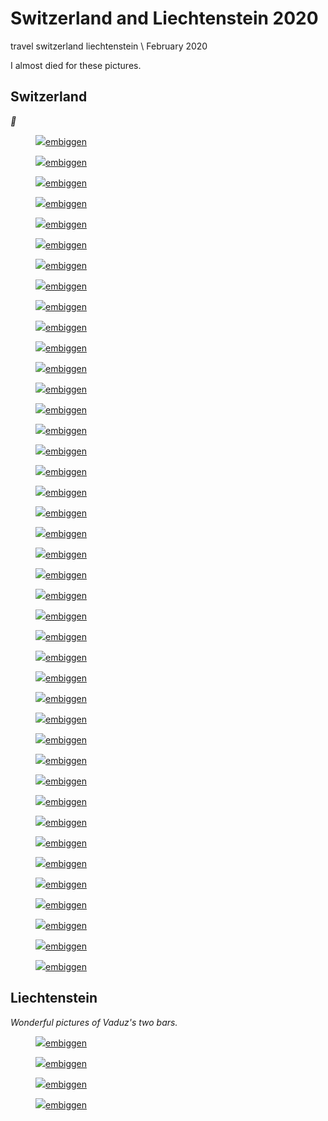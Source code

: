# Switzerland and Liechtenstein 2020
<tag>travel</tag> <tag>switzerland</tag> <tag>liechtenstein</tag> \\ February 2020

I almost died for these pictures.

## Switzerland

_🧀_

<figure><img src="/images/switzerland-2020/DSCF2564_preview.jpg"/><a href="/images/switzerland-2020/DSCF2564.jpg">embiggen</a></figure>
<figure><img src="/images/switzerland-2020/DSCF2571_preview.jpg"/><a href="/images/switzerland-2020/DSCF2571.jpg">embiggen</a></figure>
<figure><img src="/images/switzerland-2020/DSCF2587_preview.jpg"/><a href="/images/switzerland-2020/DSCF2587.jpg">embiggen</a></figure>
<figure><img src="/images/switzerland-2020/DSCF2594_preview.jpg"/><a href="/images/switzerland-2020/DSCF2594.jpg">embiggen</a></figure>
<figure><img src="/images/switzerland-2020/DSCF2595_preview.jpg"/><a href="/images/switzerland-2020/DSCF2595.jpg">embiggen</a></figure>
<figure><img src="/images/switzerland-2020/DSCF2600_preview.jpg"/><a href="/images/switzerland-2020/DSCF2600.jpg">embiggen</a></figure>
<figure><img src="/images/switzerland-2020/DSCF2631_preview.jpg"/><a href="/images/switzerland-2020/DSCF2631.jpg">embiggen</a></figure>
<figure><img src="/images/switzerland-2020/DSCF2639_preview.jpg"/><a href="/images/switzerland-2020/DSCF2639.jpg">embiggen</a></figure>
<figure><img src="/images/switzerland-2020/DSCF2644_preview.jpg"/><a href="/images/switzerland-2020/DSCF2644.jpg">embiggen</a></figure>
<figure><img src="/images/switzerland-2020/DSCF2649_preview.jpg"/><a href="/images/switzerland-2020/DSCF2649.jpg">embiggen</a></figure>
<figure><img src="/images/switzerland-2020/DSCF2678_preview.jpg"/><a href="/images/switzerland-2020/DSCF2678.jpg">embiggen</a></figure>
<figure><img src="/images/switzerland-2020/DSCF2680_preview.jpg"/><a href="/images/switzerland-2020/DSCF2680.jpg">embiggen</a></figure>
<figure><img src="/images/switzerland-2020/DSCF2692_preview.jpg"/><a href="/images/switzerland-2020/DSCF2692.jpg">embiggen</a></figure>
<figure><img src="/images/switzerland-2020/DSCF2696_preview.jpg"/><a href="/images/switzerland-2020/DSCF2696.jpg">embiggen</a></figure>
<figure><img src="/images/switzerland-2020/DSCF2707_preview.jpg"/><a href="/images/switzerland-2020/DSCF2707.jpg">embiggen</a></figure>
<figure><img src="/images/switzerland-2020/DSCF2717_preview.jpg"/><a href="/images/switzerland-2020/DSCF2717.jpg">embiggen</a></figure>
<figure><img src="/images/switzerland-2020/DSCF2721_preview.jpg"/><a href="/images/switzerland-2020/DSCF2721.jpg">embiggen</a></figure>
<figure><img src="/images/switzerland-2020/DSCF2728_preview.jpg"/><a href="/images/switzerland-2020/DSCF2728.jpg">embiggen</a></figure>
<figure><img src="/images/switzerland-2020/DSCF2739_preview.jpg"/><a href="/images/switzerland-2020/DSCF2739.jpg">embiggen</a></figure>
<figure><img src="/images/switzerland-2020/DSCF2742_preview.jpg"/><a href="/images/switzerland-2020/DSCF2742.jpg">embiggen</a></figure>
<figure><img src="/images/switzerland-2020/DSCF2750_preview.jpg"/><a href="/images/switzerland-2020/DSCF2750.jpg">embiggen</a></figure>
<figure><img src="/images/switzerland-2020/DSCF2753_preview.jpg"/><a href="/images/switzerland-2020/DSCF2753.jpg">embiggen</a></figure>
<figure><img src="/images/switzerland-2020/DSCF2756_preview.jpg"/><a href="/images/switzerland-2020/DSCF2756.jpg">embiggen</a></figure>
<figure><img src="/images/switzerland-2020/DSCF2758_preview.jpg"/><a href="/images/switzerland-2020/DSCF2758.jpg">embiggen</a></figure>
<figure><img src="/images/switzerland-2020/DSCF2768_preview.jpg"/><a href="/images/switzerland-2020/DSCF2768.jpg">embiggen</a></figure>
<figure><img src="/images/switzerland-2020/DSCF2771_preview.jpg"/><a href="/images/switzerland-2020/DSCF2771.jpg">embiggen</a></figure>
<figure><img src="/images/switzerland-2020/DSCF2775_preview.jpg"/><a href="/images/switzerland-2020/DSCF2775.jpg">embiggen</a></figure>
<figure><img src="/images/switzerland-2020/DSCF2779_preview.jpg"/><a href="/images/switzerland-2020/DSCF2779.jpg">embiggen</a></figure>
<figure><img src="/images/switzerland-2020/DSCF2783_preview.jpg"/><a href="/images/switzerland-2020/DSCF2783.jpg">embiggen</a></figure>
<figure><img src="/images/switzerland-2020/DSCF2790_preview.jpg"/><a href="/images/switzerland-2020/DSCF2790.jpg">embiggen</a></figure>
<figure><img src="/images/switzerland-2020/DSCF2796_preview.jpg"/><a href="/images/switzerland-2020/DSCF2796.jpg">embiggen</a></figure>
<figure><img src="/images/switzerland-2020/DSCF2809_preview.jpg"/><a href="/images/switzerland-2020/DSCF2809.jpg">embiggen</a></figure>
<figure><img src="/images/switzerland-2020/DSCF2819_preview.jpg"/><a href="/images/switzerland-2020/DSCF2819.jpg">embiggen</a></figure>
<figure><img src="/images/switzerland-2020/DSCF2823_preview.jpg"/><a href="/images/switzerland-2020/DSCF2823.jpg">embiggen</a></figure>
<figure><img src="/images/switzerland-2020/DSCF2826_preview.jpg"/><a href="/images/switzerland-2020/DSCF2826.jpg">embiggen</a></figure>
<figure><img src="/images/switzerland-2020/DSCF2831_preview.jpg"/><a href="/images/switzerland-2020/DSCF2831.jpg">embiggen</a></figure>
<figure><img src="/images/switzerland-2020/DSCF2833_preview.jpg"/><a href="/images/switzerland-2020/DSCF2833.jpg">embiggen</a></figure>
<figure><img src="/images/switzerland-2020/DSCF2837_preview.jpg"/><a href="/images/switzerland-2020/DSCF2837.jpg">embiggen</a></figure>
<figure><img src="/images/switzerland-2020/DSCF2841_preview.jpg"/><a href="/images/switzerland-2020/DSCF2841.jpg">embiggen</a></figure>
<figure><img src="/images/switzerland-2020/DSCF2845_preview.jpg"/><a href="/images/switzerland-2020/DSCF2845.jpg">embiggen</a></figure>
<figure><img src="/images/switzerland-2020/DSCF2854_preview.jpg"/><a href="/images/switzerland-2020/DSCF2854.jpg">embiggen</a></figure>

## Liechtenstein

_Wonderful pictures of Vaduz's two bars._

<figure><img src="/images/switzerland-2020/DSCF2611_preview.jpg"/><a href="/images/switzerland-2020/DSCF2611.jpg">embiggen</a></figure>
<figure><img src="/images/switzerland-2020/DSCF2612_preview.jpg"/><a href="/images/switzerland-2020/DSCF2612.jpg">embiggen</a></figure>
<figure><img src="/images/switzerland-2020/DSCF2619_preview.jpg"/><a href="/images/switzerland-2020/DSCF2619.jpg">embiggen</a></figure>
<figure><img src="/images/switzerland-2020/DSCF2626_preview.jpg"/><a href="/images/switzerland-2020/DSCF2626.jpg">embiggen</a></figure>
